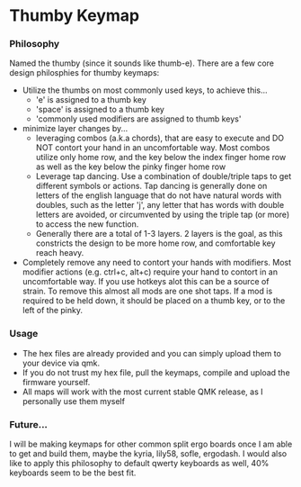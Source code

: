 # Thumby Keymap

### Philosophy
Named the thumby (since it sounds like thumb-e). There are a few core design philosphies for thumby keymaps:
- Utilize the thumbs on most commonly used keys, to achieve this...
  - 'e' is assigned to a thumb key
  - 'space' is assigned to a thumb key
  - 'commonly used modifiers are assigned to thumb keys'
- minimize layer changes by...
  - leveraging combos (a.k.a chords), that are easy to execute and DO NOT contort your hand in an uncomfortable way. Most combos utilize only home row, and the key below the index finger home row as well as the key below the pinky finger home row
  -  Leverage tap dancing. Use a combination of double/triple taps to get different symbols or actions. Tap dancing is generally done on letters of the english language that do not have natural words with doubles, such as the letter 'j', any letter that has words with double letters are avoided, or circumvented by using the triple tap (or more) to access the new function.
  - Generally there are a total of 1-3 layers. 2 layers is the goal, as this constricts the design to be more home row, and comfortable key reach heavy.
- Completely remove any need to contort your hands with modifiers. Most modifier actions (e.g. ctrl+c, alt+c) require your hand to contort in an uncomfortable way. If you use hotkeys alot this can be a source of strain. To remove this almost all mods are one shot taps. If a mod is required to be held down, it should be placed on a thumb key, or to the left of the pinky.

### Usage
- The hex files are already provided and you can simply upload them to your device via qmk.
- If you do not trust my hex file, pull the keymaps, compile and upload the firmware yourself.
- All maps will work with the most current stable QMK release, as I personally use them myself

### Future...
I will be making keymaps for other common split ergo boards once I am able to get and build them, maybe the kyria, lily58, sofle, ergodash. I would also like to apply this philosophy to default qwerty keyboards as well, 40% keyboards seem to be the best fit.
